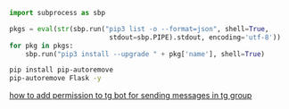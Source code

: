 ```python
import subprocess as sbp

pkgs = eval(str(sbp.run("pip3 list -o --format=json", shell=True,
                         stdout=sbp.PIPE).stdout, encoding='utf-8'))
for pkg in pkgs:
    sbp.run("pip3 install --upgrade " + pkg['name'], shell=True)
```


```bash
pip install pip-autoremove
pip-autoremove Flask -y
```


[how to add permission to tg bot for sending messages in tg group](https://gist.github.com/zapisnicar/247d53f8e3980f6013a221d8c7459dc3)
